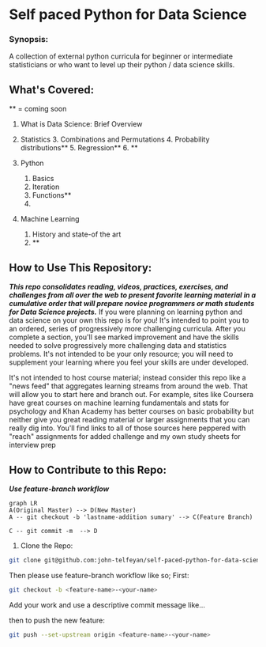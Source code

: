# Self paced Python for Data Science

### Synopsis: 
  A collection of  external python curricula for beginner or intermediate statisticians or who want to level up their python /  data science skills. 

## What's Covered:
 ** = coming soon
1. What is Data Science: Brief Overview
2. Statistics
	3. Combinations and Permutations
	4. Probability distributions**
	5. Regression**
	6. **

3. Python
	1. Basics
	2. Iteration
	3. Functions**
	4.  

4. Machine Learning
	1. History and state-of the art
	2. **

## How to Use This Repository:
***This repo consolidates reading, videos, practices, exercises, and challenges from all over the web to present favorite learning material in a cumulative order that will prepare novice programmers or math students for Data Science projects.***   If you were planning on learning python and data science on your own this repo is for you! It's intended to point you to an ordered, series of progressively more challenging curricula. After you complete a section, you'll see marked improvement and have the skills needed to solve progressively more challenging data and statistics problems.   It's not intended to be your only resource; you will need to supplement  your learning where you feel your skills are under developed.   

  It's not intended to host course material; instead consider this repo like a "news feed" that aggregates learning streams from around the web. That will allow you to start here and branch out. For example, sites like Coursera have great courses on machine learning fundamentals and stats for  psychology and Khan Academy has better courses on basic probability but neither give you great reading material or larger assignments that you can really dig into. You'll find links to all of those sources here peppered with "reach" assignments for added challenge and my own study sheets for interview prep

## How to Contribute to this Repo:
***Use feature-branch workflow***
```mermaid
graph LR
A(Original Master) --> D(New Master)
A -- git checkout -b 'lastname-addition sumary' --> C(Feature Branch)

C -- git commit -m  --> D
```

1. Clone the Repo:
```bash
git clone git@github.com:john-telfeyan/self-paced-python-for-data-science.git
```
Then please use feature-branch workflow like so; First:
```bash
git checkout -b <feature-name>-<your-name>
```

Add your work and use a descriptive commit message like...

 then to push the new feature:
```bash
git push --set-upstream origin <feature-name>-<your-name>
```
<!--stackedit_data:
eyJoaXN0b3J5IjpbLTE3MTQ4ODAwMzYsLTE4MTczNjIzNjUsLT
QwODA0MjU1OV19
-->